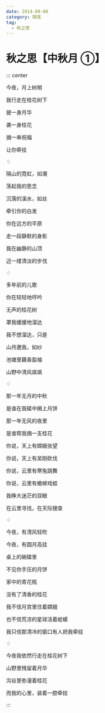 ```yaml
---
date: 2014-09-08
category: 随笔
tag:
  - 秋之思
---
```


# 秋之思【中秋月 ①】

::: center

今夜，月上树梢

我行走在桂花树下

披一身月华

袭一身桂花

摘一串祝福

让你牵挂

♢

隔山的霓虹，如潮

荡起我的思念

沉落的溪水，如丝

牵引你的白发

你在远方的平原

走一段静默的身影

我在幽静的山顶

迈一缕清淡的步伐

♢

多年前的儿歌

你在轻轻地哼吟

无声的桂花树

罩我缓缓地溜达

我不想溜达，只是

山月邀我，如纱

池塘里藕香盈袖

山野中清风飒飒

♢

那一年无月的中秋

是谁在我碟中搁上月饼

那一年无风的夜里

是谁帮我摘一支桂花

你说，天上有嫦娥张望

你说，天上有吴刚砍伐

你说，云里有寒兔跳舞

你说，云里有蟾蜍戏蛙

我睁大迷茫的双眼

在云里寻找，在天际搜查

♢

今夜，有清风轻吹

今夜，有圆月高挂

桌上的碗碟里

不见你手压的月饼

家中的青花瓶

没有了清香的桂花

我不信月宫里住着嫦娥

也不信荒凉的星球活着蛤蟆

我只信那清冷的窗口有人把我牵挂

♢

今夜我依然行走在桂花树下

山野里残留着月华

沟谷里弥漫着桂花

而我的心里，装着一腔牵挂

:::
